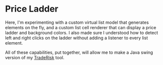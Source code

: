 # Price Ladder

Here, I'm experimenting with a custom virtual list model that generates elements on the fly,
and a custom list cell renderer that can display a price ladder and background colors.
I also made sure I understood how to detect left and right clicks on the ladder without
adding a listener to every list element.

All of these capabilities, put together, will allow me to make a Java swing version of
my [TradeRisk](https://github.com/rwtodd/TradeRisk) tool. 

